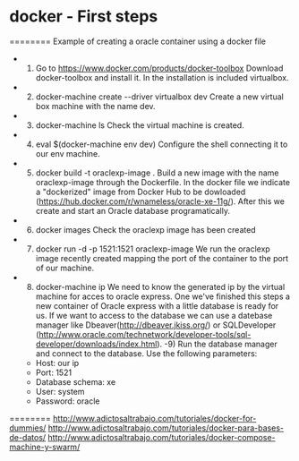# docker - First steps
========
Example of creating a oracle container using a docker file

- 1) Go to https://www.docker.com/products/docker-toolbox
  Download docker-toolbox and install it. 
  In the installation is included virtualbox.
- 2) docker-machine create --driver virtualbox dev
  Create a new virtual box machine with the name dev.
- 3) docker-machine ls
  Check the virtual machine is created.
- 4) eval $(docker-machine env dev)
  Configure the shell connecting it to our env machine.
- 5) docker build -t oraclexp-image . 
  Build a new image with the name oraclexp-image through the Dockerfile.
  In the docker file we indicate a "dockerized" image from Docker Hub to be dowloaded (https://hub.docker.com/r/wnameless/oracle-xe-11g/). After this we create and start an Oracle database programatically.
- 6) docker images
  Check the oraclexp image has been created
- 7) docker run -d -p 1521:1521 oraclexp-image
  We run the oraclexp image recently created mapping the port of the container to the port of our machine.
- 8) docker-machine ip
  We need to know the generated ip by the virtual machine for acces to oracle express.
  One we've finished this steps a new container of Oracle express with a little database is ready for us. If we want to access to the database we can use a datebase manager like Dbeaver(http://dbeaver.jkiss.org/) or SQLDeveloper (http://www.oracle.com/technetwork/developer-tools/sql-developer/downloads/index.html).
-9) Run the database manager and connect to the database.
  Use the following parameters:
  * Host: our ip
  * Port: 1521
  * Database schema: xe
  * User: system
  * Password: oracle

========
http://www.adictosaltrabajo.com/tutoriales/docker-for-dummies/
http://www.adictosaltrabajo.com/tutoriales/docker-para-bases-de-datos/
http://www.adictosaltrabajo.com/tutoriales/docker-compose-machine-y-swarm/
